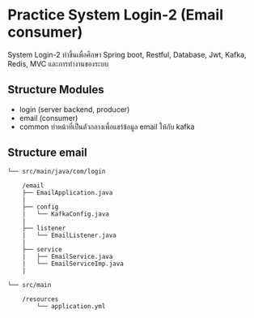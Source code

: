 # Practice System Login-2 (Email consumer)

System Login-2 ทำขึ้นเพื่อศึกษา Spring boot, Restful, Database, Jwt, Kafka, Redis, MVC และการทำงานของระบบ

## Structure Modules

* login (server backend, producer)
* email (consumer)
* common ทำหน้าที่เป็นตัวกลางเพื่อแชร์ข้อมูล email ให้กับ kafka

## Structure email

    └── src/main/java/com/login

        /email
        ├── EmailApplication.java
        |
        ├── config
        |   └── KafkaConfig.java
        |
        ├── listener
        |   └── EmailListener.java
        |
        ├── service
        |   ├── EmailService.java
        |   └── EmailServiceImp.java
        |

    └── src/main

        /resources
            └── application.yml
